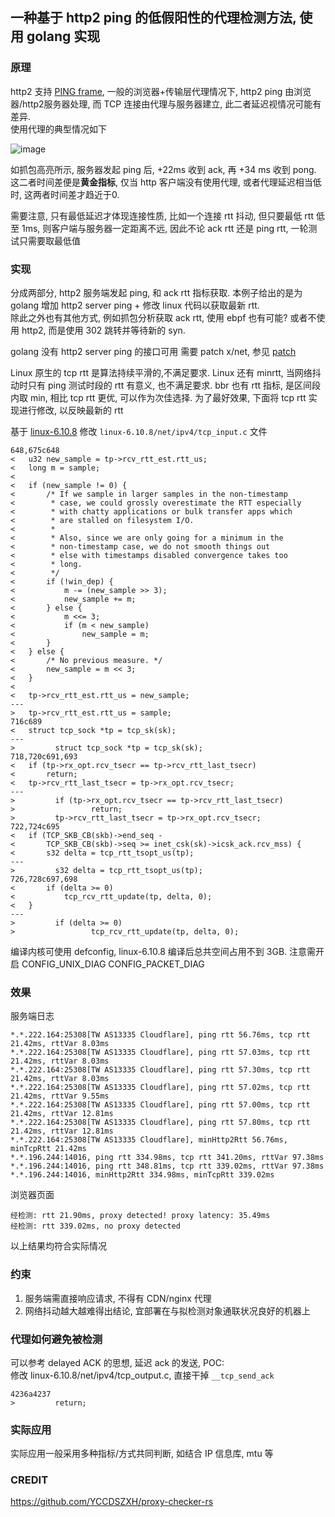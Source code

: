 ## 一种基于 http2 ping 的低假阳性的代理检测方法, 使用 golang 实现

### 原理
http2 支持 [PING frame](https://datatracker.ietf.org/doc/html/rfc7540#section-6.7), 一般的浏览器+传输层代理情况下, http2 ping 由浏览器/http2服务器处理, 而 TCP 连接由代理与服务器建立, 此二者延迟视情况可能有差异.  
使用代理的典型情况如下

![image](https://github.com/user-attachments/assets/b5b727dc-8b85-46f2-b2fa-a3c87c177e02)



如抓包高亮所示, 服务器发起 ping 后, +22ms 收到 ack, 再 +34 ms 收到 pong. 这二者时间差便是**黄金指标**, 仅当 http 客户端没有使用代理, 或者代理延迟相当低时, 这两者时间差才趋近于0.  

需要注意, 只有最低延迟才体现连接性质, 比如一个连接 rtt 抖动, 但只要最低 rtt 低至 1ms, 则客户端与服务器一定距离不远, 因此不论 ack rtt 还是 ping rtt, 一轮测试只需要取最低值

### 实现

分成两部分, http2 服务端发起 ping, 和 ack rtt 指标获取. 本例子给出的是为 golang 增加 http2 server ping + 修改 linux 代码以获取最新 rtt.  
除此之外也有其他方式, 例如抓包分析获取 ack rtt, 使用 ebpf 也有可能? 或者不使用 http2, 而是使用 302 跳转并等待新的 syn.

golang 没有 http2 server ping 的接口可用 需要 patch x/net, 参见 [patch](https://github.com/wen-long/go-net/commit/56c8e7d8f9b0e4cb195f97e1d8d35e9fa3bfa632#diff-f930c2ef3e066fdc1a1fdd23284f6d7093374d662fcd5a29a23d5db515ef5191)

Linux 原生的 tcp rtt 是算法持续平滑的,不满足要求. Linux 还有 minrtt, 当网络抖动时只有 ping 测试时段的 rtt 有意义, 也不满足要求. bbr 也有 rtt 指标, 是区间段内取 min, 相比 tcp rtt 更优, 可以作为次佳选择. 为了最好效果, 下面将 tcp rtt 实现进行修改, 以反映最新的 rtt  

基于 [linux-6.10.8](https://cdn.kernel.org/pub/linux/kernel/v6.x/linux-6.10.8.tar.xz) 修改 `linux-6.10.8/net/ipv4/tcp_input.c` 文件

```
648,675c648
< 	u32 new_sample = tp->rcv_rtt_est.rtt_us;
< 	long m = sample;
<
< 	if (new_sample != 0) {
< 		/* If we sample in larger samples in the non-timestamp
< 		 * case, we could grossly overestimate the RTT especially
< 		 * with chatty applications or bulk transfer apps which
< 		 * are stalled on filesystem I/O.
< 		 *
< 		 * Also, since we are only going for a minimum in the
< 		 * non-timestamp case, we do not smooth things out
< 		 * else with timestamps disabled convergence takes too
< 		 * long.
< 		 */
< 		if (!win_dep) {
< 			m -= (new_sample >> 3);
< 			new_sample += m;
< 		} else {
< 			m <<= 3;
< 			if (m < new_sample)
< 				new_sample = m;
< 		}
< 	} else {
< 		/* No previous measure. */
< 		new_sample = m << 3;
< 	}
<
< 	tp->rcv_rtt_est.rtt_us = new_sample;
---
> 	tp->rcv_rtt_est.rtt_us = sample;
716c689
< 	struct tcp_sock *tp = tcp_sk(sk);
---
>         struct tcp_sock *tp = tcp_sk(sk);
718,720c691,693
< 	if (tp->rx_opt.rcv_tsecr == tp->rcv_rtt_last_tsecr)
< 		return;
< 	tp->rcv_rtt_last_tsecr = tp->rx_opt.rcv_tsecr;
---
>         if (tp->rx_opt.rcv_tsecr == tp->rcv_rtt_last_tsecr)
>                 return;
>         tp->rcv_rtt_last_tsecr = tp->rx_opt.rcv_tsecr;
722,724c695
< 	if (TCP_SKB_CB(skb)->end_seq -
< 	    TCP_SKB_CB(skb)->seq >= inet_csk(sk)->icsk_ack.rcv_mss) {
< 		s32 delta = tcp_rtt_tsopt_us(tp);
---
>         s32 delta = tcp_rtt_tsopt_us(tp);
726,728c697,698
< 		if (delta >= 0)
< 			tcp_rcv_rtt_update(tp, delta, 0);
< 	}
---
>         if (delta >= 0)
>                 tcp_rcv_rtt_update(tp, delta, 0);
```


编译内核可使用 defconfig, linux-6.10.8 编译后总共空间占用不到 3GB.
注意需开启 CONFIG_UNIX_DIAG CONFIG_PACKET_DIAG

### 效果

服务端日志
```
*.*.222.164:25308[TW AS13335 Cloudflare], ping rtt 56.76ms, tcp rtt 21.42ms, rttVar 8.03ms
*.*.222.164:25308[TW AS13335 Cloudflare], ping rtt 57.03ms, tcp rtt 21.42ms, rttVar 8.03ms
*.*.222.164:25308[TW AS13335 Cloudflare], ping rtt 57.30ms, tcp rtt 21.42ms, rttVar 8.03ms
*.*.222.164:25308[TW AS13335 Cloudflare], ping rtt 57.02ms, tcp rtt 21.42ms, rttVar 9.55ms
*.*.222.164:25308[TW AS13335 Cloudflare], ping rtt 57.00ms, tcp rtt 21.42ms, rttVar 12.81ms
*.*.222.164:25308[TW AS13335 Cloudflare], ping rtt 57.80ms, tcp rtt 21.42ms, rttVar 12.81ms
*.*.222.164:25308[TW AS13335 Cloudflare], minHttp2Rtt 56.76ms, minTcpRtt 21.42ms
*.*.196.244:14016, ping rtt 334.98ms, tcp rtt 341.20ms, rttVar 97.38ms
*.*.196.244:14016, ping rtt 348.81ms, tcp rtt 339.02ms, rttVar 97.38ms
*.*.196.244:14016, minHttp2Rtt 334.98ms, minTcpRtt 339.02ms
```
浏览器页面
```
经检测: rtt 21.90ms, proxy detected! proxy latency: 35.49ms
经检测: rtt 339.02ms, no proxy detected
```

以上结果均符合实际情况

### 约束

1. 服务端需直接响应请求, 不得有 CDN/nginx 代理
2. 网络抖动越大越难得出结论, 宜部署在与拟检测对象通联状况良好的机器上

### 代理如何避免被检测
可以参考 delayed ACK 的思想, 延迟 ack 的发送, POC:  
修改 linux-6.10.8/net/ipv4/tcp_output.c, 直接干掉 `__tcp_send_ack`
```
4236a4237
>         return;
```

### 实际应用
实际应用一般采用多种指标/方式共同判断, 如结合 IP 信息库, mtu 等

### CREDIT
https://github.com/YCCDSZXH/proxy-checker-rs
